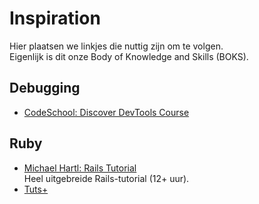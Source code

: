 # Inspiration

Hier plaatsen we linkjes die nuttig zijn om te volgen.  
Eigenlijk is dit onze Body of Knowledge and Skills (BOKS).

## Debugging

* [CodeSchool: Discover DevTools Course](http://discover-devtools.codeschool.com/)

## Ruby

* [Michael Hartl: Rails Tutorial](https://www.railstutorial.org/book)  
  Heel uitgebreide Rails-tutorial (12+ uur).
* [Tuts+](http://code.tutsplus.com/categories/rails/courses)
